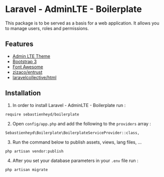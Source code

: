 # Laravel - AdminLTE - Boilerplate

This package is to be served as a basis for a web application. It allows you to manage users, roles and permissions.

## Features

* [Admin LTE Theme](https://almsaeedstudio.com/)
* [Bootstrap 3](http://getbootstrap.com/)
* [Font Awesome](http://fontawesome.io/)
* [zizaco/entrust](https://github.com/Zizaco/entrust)
* [laravelcollective/html](https://github.com/laravelcollective/html)

## Installation

1. In order to install Laravel - AdminLTE - Boilerplate run :

```
require sebastienheyd/boilerplate
```

2. Open ```config/app.php``` and add the following to the ```providers``` array :

```
Sebastienheyd\Boilerplate\BoilerplateServiceProvider::class,
```

3. Run the command below to publish assets, views, lang files, ...

```
php artisan vendor:publish
```

4. After you set your database parameters in your ```.env``` file run :

```
php artisan migrate
```
